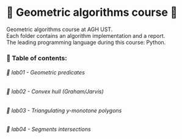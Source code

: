 # 🔶 Geometric algorithms course 🔶
Geometric algorithms course at AGH UST. <br>
Each folder contains an algorithm implementation and a report. <br>
The leading programming language during this course: Python.
<h3> 🔶 Table of contents: </h3>
<h6> 🔸 lab01 - Geometric predicates </h6>
<h6> 🔸 lab02 - Convex hull (Graham/Jarvis) </h6>
<h6> 🔸 lab03 - Triangulating y-monotone polygons </h6>
<h6> 🔸 lab04 - Segments intersections </h6>
